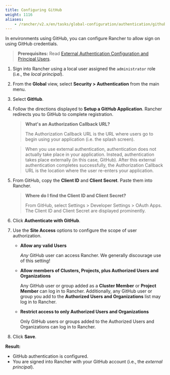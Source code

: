 ```yaml
---
title: Configuring GitHub
weight: 1116
aliases:
    - /rancher/v2.x/en/tasks/global-configuration/authentication/github/
---
```


In environments using GitHub, you can configure Rancher to allow sign on using GitHub credentials.

>**Prerequisites:** Read [External Authentication Configuration and Principal Users]({{<baseurl>}}/rancher/v2.x/en/admin-settings/authentication/#external-authentication-configuration-and-principal-users).

1.  Sign into Rancher using a local user assigned the `administrator` role (i.e., the _local principal_).

2.	From the **Global** view, select **Security > Authentication** from the main menu.

3.	Select **GitHub**.

4.	Follow the directions displayed to **Setup a GitHub Application**. Rancher redirects you to GitHub to complete registration.

	>**What's an Authorization Callback URL?**
	>
	>The Authorization Callback URL is the URL where users go to begin using your application (i.e. the splash screen).

	>When you use external authentication, authentication does not actually take place in your application. Instead, authentication takes place externally (in this case, GitHub). After this external authentication completes successfully, the Authorization Callback URL is the location where the user re-enters your application.

5. From GitHub, copy the **Client ID** and **Client Secret**. Paste them into Rancher.

	>**Where do I find the Client ID and Client Secret?**
	>
	>From GitHub, select Settings > Developer Settings > OAuth Apps. The Client ID and Client Secret are displayed prominently.

6.	Click **Authenticate with GitHub**.

7.	Use the **Site Access** options to configure the scope of user authorization.

	-	**Allow any valid Users**

		_Any_ GitHub user can access Rancher. We generally discourage use of this setting!

	-	**Allow members of Clusters, Projects, plus Authorized Users and Organizations**

		Any GitHub user or group added as a **Cluster Member** or **Project Member** can log in to Rancher. Additionally, any GitHub user or group you add to the **Authorized Users and Organizations** list may log in to Rancher.

	-	**Restrict access to only Authorized Users and Organizations**

		Only GitHub users or groups added to the Authorized Users and Organizations can log in to Rancher.
		<br/>
8.	Click **Save**.

**Result:**

- GitHub authentication is configured.
- You are signed into Rancher with your GitHub account (i.e., the _external principal_).
